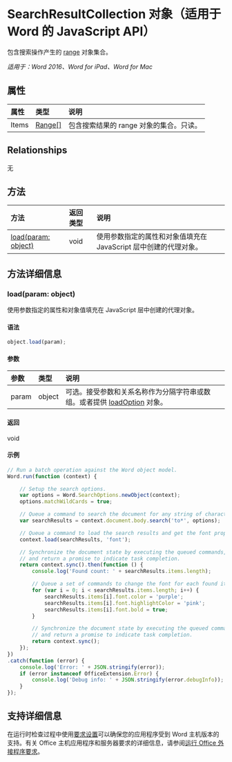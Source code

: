 ﻿# SearchResultCollection 对象（适用于 Word 的 JavaScript API）

包含搜索操作产生的 [range](range.md) 对象集合。

_适用于：Word 2016、Word for iPad、Word for Mac_

## 属性
| 属性     | 类型   |说明
|:---------------|:--------|:----------|
|Items|[Range[]](range.md)|包含搜索结果的 range 对象的集合。只读。|

## Relationships
无


## 方法

| 方法           | 返回类型    |说明|
|:---------------|:--------|:----------|
|[load(param: object)](#loadparam-object)|void|使用参数指定的属性和对象值填充在 JavaScript 层中创建的代理对象。|

## 方法详细信息

### load(param: object)
使用参数指定的属性和对象值填充在 JavaScript 层中创建的代理对象。

#### 语法
```js
object.load(param);
```

#### 参数
| 参数    | 类型   |说明|
|:---------------|:--------|:----------|
|param|object|可选。接受参数和关系名称作为分隔字符串或数组。或者提供 [loadOption](loadoption.md) 对象。|

#### 返回
void

#### 示例
```js
// Run a batch operation against the Word object model.
Word.run(function (context) {

    // Setup the search options.
    var options = Word.SearchOptions.newObject(context);
    options.matchWildCards = true;

    // Queue a command to search the document for any string of characters after 'to'.
    var searchResults = context.document.body.search('to*', options);

    // Queue a command to load the search results and get the font property values.
    context.load(searchResults, 'font');

    // Synchronize the document state by executing the queued commands,
    // and return a promise to indicate task completion.
    return context.sync().then(function () {
        console.log('Found count: ' + searchResults.items.length);

        // Queue a set of commands to change the font for each found item.
        for (var i = 0; i < searchResults.items.length; i++) {
            searchResults.items[i].font.color = 'purple';
            searchResults.items[i].font.highlightColor = 'pink';
            searchResults.items[i].font.bold = true;
        }

        // Synchronize the document state by executing the queued commands,
        // and return a promise to indicate task completion.
        return context.sync();
    });
})
.catch(function (error) {
    console.log('Error: ' + JSON.stringify(error));
    if (error instanceof OfficeExtension.Error) {
        console.log('Debug info: ' + JSON.stringify(error.debugInfo));
    }
});
```

## 支持详细信息
在运行时检查过程中使用[要求设置](../office-add-in-requirement-sets.md)可以确保您的应用程序受到 Word 主机版本的支持。有关 Office 主机应用程序和服务器要求的详细信息，请参阅[运行 Office 外接程序要求](../../docs/overview/requirements-for-running-office-add-ins.md)。